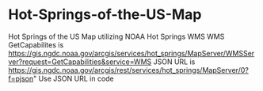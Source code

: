 # Hot-Springs-of-the-US-Map
Hot Springs of the US Map utilizing NOAA Hot Springs WMS
WMS GetCapabilites is https://gis.ngdc.noaa.gov/arcgis/services/hot_springs/MapServer/WMSServer?request=GetCapabilities&service=WMS
JSON URL is https://gis.ngdc.noaa.gov/arcgis/rest/services/hot_springs/MapServer/0?f=pjson"
Use JSON URL in code

